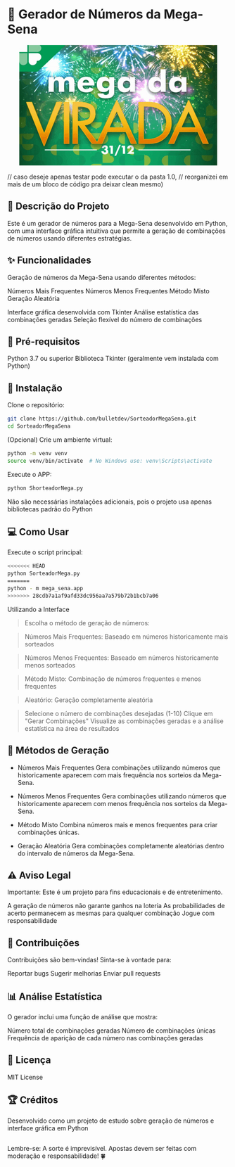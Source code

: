 # 🎲 Gerador de Números da Mega-Sena

<div>
<p align="center"> 
  <img alt="screenshot" src="mega-da-virada.jpg">
</p>

// caso deseje apenas testar pode executar o da pasta 1.0, 
// reorganizei em mais de um bloco de código pra deixar clean mesmo)

</div>


## 📝 Descrição do Projeto

Este é um gerador de números para a Mega-Sena desenvolvido em Python, com uma interface gráfica intuitiva que permite a geração de combinações de números usando diferentes estratégias.

## ✨ Funcionalidades

Geração de números da Mega-Sena usando diferentes métodos:

Números Mais Frequentes
Números Menos Frequentes
Método Misto
Geração Aleatória


Interface gráfica desenvolvida com Tkinter
Análise estatística das combinações geradas
Seleção flexível do número de combinações

## 🚀 Pré-requisitos

Python 3.7 ou superior
Biblioteca Tkinter (geralmente vem instalada com Python)

## 🔧 Instalação

Clone o repositório:

```bash
git clone https://github.com/bulletdev/SorteadorMegaSena.git
cd SorteadorMegaSena
```

(Opcional) Crie um ambiente virtual:

```bash
python -m venv venv
source venv/bin/activate  # No Windows use: venv\Scripts\activate
```

Execute o APP:

```bash
python ShorteadorNega.py
```

Não são necessárias instalações adicionais, pois o projeto usa apenas bibliotecas padrão do Python

## 💻 Como Usar



Execute o script principal:


```bash 
<<<<<<< HEAD
python SorteadorMega.py
=======
python - m mega_sena.app
>>>>>>> 28cdb7a1af9afd33dc956aa7a579b72b1bcb7a06
```
<div>

Utilizando a Interface

> Escolha o método de geração de números:

> Números Mais Frequentes: Baseado em números historicamente mais sorteados

> Números Menos Frequentes: Baseado em números historicamente menos sorteados

> Método Misto: Combinação de números frequentes e menos frequentes

> Aleatório: Geração completamente aleatória

</div> 

>Selecione o número de combinações desejadas (1-10)
Clique em "Gerar Combinações"
>Visualize as combinações geradas e a análise estatística na área de resultados

## 🎯 Métodos de Geração

- Números Mais Frequentes
Gera combinações utilizando números que historicamente aparecem com mais frequência nos sorteios da Mega-Sena.

- Números Menos Frequentes
Gera combinações utilizando números que historicamente aparecem com menos frequência nos sorteios da Mega-Sena.

- Método Misto
Combina números mais e menos frequentes para criar combinações únicas.

- Geração Aleatória
Gera combinações completamente aleatórias dentro do intervalo de números da Mega-Sena.

## ⚠️ Aviso Legal
Importante: Este é um projeto para fins educacionais e de entretenimento.

A geração de números não garante ganhos na loteria
As probabilidades de acerto permanecem as mesmas para qualquer combinação
Jogue com responsabilidade

## 🤝 Contribuições

Contribuições são bem-vindas! Sinta-se à vontade para:

Reportar bugs
Sugerir melhorias
Enviar pull requests

## 📊 Análise Estatística
O gerador inclui uma função de análise que mostra:

Número total de combinações geradas
Número de combinações únicas
Frequência de aparição de cada número nas combinações geradas

## 📜 Licença
MIT License

## 🏆 Créditos
Desenvolvido como um projeto de estudo sobre geração de números e interface gráfica em Python

##
Lembre-se: A sorte é imprevisível. Apostas devem ser feitas com moderação e responsabilidade! 🍀 
